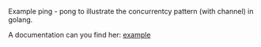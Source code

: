 Example ping - pong to illustrate the concurrentcy pattern (with channel) in golang.

A documentation can you find her: [example](http://divan.github.io/posts/go_concurrency_visualize/)